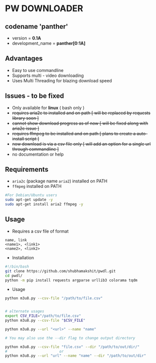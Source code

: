 # PW DOWNLOADER

## codename 'panther'
- version = **0.1A**
- development_name = **panther[0:1A]**

## Advantages
- Easy to use commandline
- Supports multi - video downloading
- Uses Multi Threading for blazing download speed

## Issues - to be fixed
- Only available for **linux** ( bash only )
- ~~requires aria2c to installed and on path [ will be replaced by requests library soon ]~~
- ~~cannot show download progress as of now [ will be fixed along with aria2c issue ]~~
- ~~requires ffmpeg to be installed and on path [ plans to create a auto-install script ]~~
- ~~now download is via a csv file only [ will add an option for a single url through commandline ]~~
- no documentation or help

## Requirements
- `aria2c` (package name `aria2`) installed on PATH
- `ffmpeg` installed on PATH

```bash
#For Debian/Ubuntu users
sudo apt-get update -y
sudo apt-get install aria2 ffmpeg -y
```



## Usage 

- Requires a csv file of format
```csv
name, link
<name1>, <link1>
<name2>, <link2>
```
- Installation
```bash
#!/bin/bash 
git clone https://github.com/shubhamakshit/pwdl.git
cd pwdl/
python -m pip install requests argparse urllib3 colorama tqdm
```
- Usage
```bash
python m3u8.py --csv-file "/path/to/file.csv"
```

```bash

# alternate usages 
export CSV_FILE="/path/to/file.csv"
python m3u8.py --csv-file "$CSV_FILE"

python m3u8.py --url "<url>" --name "name"

# You may also use the --dir flag to change output directory

python m3u8.py --csv-file "file.csv" --dir "/path/to/out/dir/"
#                        or
python m3u8.py --url "url" --name "name" --dir "/path/to/out/dir"
```
